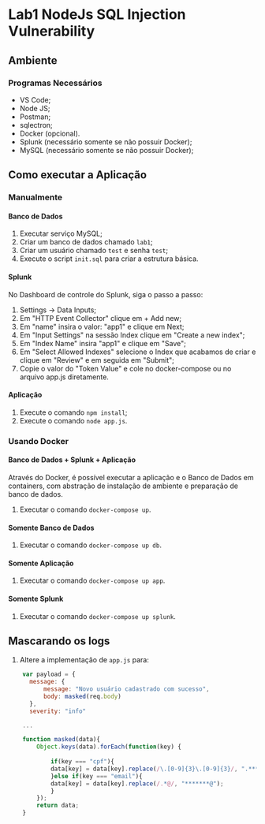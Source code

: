# Lab1 NodeJs SQL Injection Vulnerability

## Ambiente

### Programas Necessários

* VS Code;
* Node JS;
* Postman;
* sqlectron;
* Docker (opcional).
* Splunk (necessário somente se não possuir Docker);
* MySQL (necessário somente se não possuir Docker);

## Como executar a Aplicação

### Manualmente

#### Banco de Dados

1. Executar serviço MySQL;
2. Criar um banco de dados chamado `lab1`;
3. Criar um usuário chamado `test` e senha `test`;
4. Execute o script `init.sql` para criar a estrutura básica.

#### Splunk

No Dashboard de controle do Splunk, siga o passo a passo:

1. Settings -> Data Inputs;
2. Em "HTTP Event Collector" clique em + Add new;
3. Em "name" insira o valor: "app1" e clique em Next;
4. Em "Input Settings" na sessão Index clique em "Create a new index";
5. Em "Index Name" insira "app1" e clique em "Save";
6. Em "Select Allowed Indexes" selecione o Index que acabamos de criar e clique em "Review" e em seguida em "Submit";
7. Copie o valor do "Token Value" e cole no docker-compose ou no arquivo app.js diretamente.


#### Aplicação

1. Execute o comando `npm install`;
2. Execute o comando `node app.js`.

### Usando Docker

#### Banco de Dados + Splunk + Aplicação

Através do Docker, é possível executar a aplicação e o Banco de Dados em containers, com abstração de instalação de ambiente e preparação de banco de dados.

1. Executar o comando `docker-compose up`.

#### Somente Banco de Dados
1. Executar o comando `docker-compose up db`.

#### Somente Aplicação
1. Executar o comando `docker-compose up app`.

#### Somente Splunk
1. Executar o comando `docker-compose up splunk`.

## Mascarando os logs

1. Altere a implementação de `app.js` para:
```javascript
    var payload = {
      message: {
          message: "Novo usuário cadastrado com sucesso",
          body: masked(req.body)
      },
      severity: "info"

    ...

    function masked(data){
        Object.keys(data).forEach(function(key) {
        
            if(key === "cpf"){
            data[key] = data[key].replace(/\.[0-9]{3}\.[0-9]{3}/, ".***.***");
            }else if(key === "email"){
            data[key] = data[key].replace(/.*@/, "*******@");
            }
        });
        return data;
    }
```